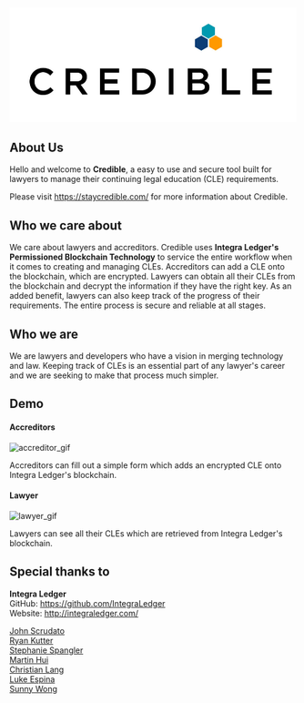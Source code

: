 [![credible_logo](./screenshots/credible_full_logo_forwhite.jpg)](https://staycredible.com)

## About Us

Hello and welcome to **Credible**, a easy to use and secure tool built for lawyers to manage their continuing legal education (CLE) requirements.

Please visit https://staycredible.com/ for more information about Credible.

## Who we care about

We care about lawyers and accreditors. Credible uses **Integra Ledger's Permissioned Blockchain Technology** to service the entire workflow when it comes to creating and managing CLEs. Accreditors can add a CLE onto the blockchain, which are encrypted. Lawyers can obtain all their CLEs from the blockchain and decrypt the information if they have the right key. As an added benefit, lawyers can also keep track of the progress of their requirements. The entire process is secure and reliable at all stages.

## Who we are

We are lawyers and developers who have a vision in merging technology and law. Keeping track of CLEs is an essential part of any lawyer's career and we are seeking to make that process much simpler.

## Demo

#### Accreditors

![accreditor_gif](./screenshots/accreditor.gif)

Accreditors can fill out a simple form which adds an encrypted CLE onto Integra Ledger's blockchain.

#### Lawyer

![lawyer_gif](./screenshots/lawyer.gif)

Lawyers can see all their CLEs which are retrieved from Integra Ledger's blockchain.

## Special thanks to

**Integra Ledger**  
GitHub: https://github.com/IntegraLedger  
Website: http://integraledger.com/

[John Scrudato](https://www.linkedin.com/in/john-scrudato/)  
[Ryan Kutter](https://www.linkedin.com/in/ryan-kutter-12152b91/)  
[Stephanie Spangler](https://www.linkedin.com/in/stephaniespangler/)  
[Martin Hui](https://www.linkedin.com/in/martinhui/)  
[Christian Lang](https://www.linkedin.com/in/christianllang/)  
[Luke Espina](https://www.linkedin.com/in/luke-espina/)  
[Sunny Wong](https://www.linkedin.com/in/sunny-gy-wong/)
